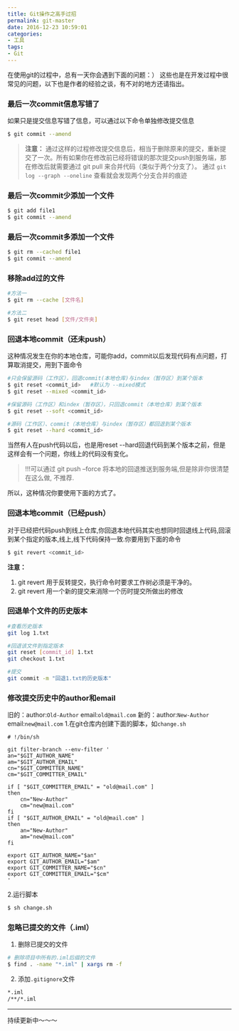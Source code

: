 ```yaml
---
title: Git操作之高手过招
permalink: git-master
date: 2016-12-23 10:59:01
categories:
- 工具
tags:
- Git
---
```

在使用git的过程中，总有一天你会遇到下面的问题：）
这些也是在开发过程中很常见的问题，以下也是作者的经验之谈，有不对的地方还请指出。
<!--more -->
### 最后一次commit信息写错了
如果只是提交信息写错了信息，可以通过以下命令单独修改提交信息
```bash
$ git commit --amend
```
>**注意：** 通过这样的过程修改提交信息后，相当于删除原来的提交，重新提交了一次。所有如果你在修改前已经将错误的那次提交push到服务端，那在修改后就需要通过 git pull 来合并代码（类似于两个分支了）。
通过 `git log --graph --oneline` 查看就会发现两个分支合并的痕迹

### 最后一次commit少添加一个文件
```bash
$ git add file1
$ git commit --amend
```
### 最后一次commit多添加一个文件
```bash
$ git rm --cached file1
$ git commit --amend
```
### 移除add过的文件
```bash
#方法一
$ git rm --cache [文件名]

#方法二
$ git reset head [文件/文件夹]
```
### 回退本地commit（还未push）
这种情况发生在你的本地仓库，可能你add，commit以后发现代码有点问题，打算取消提交，用到下面命令
```bash
#只会保留源码（工作区），回退commit(本地仓库)与index（暂存区）到某个版本
$ git reset <commit_id>   #默认为 --mixed模式
$ git reset --mixed <commit_id>

#保留源码（工作区）和index（暂存区），只回退commit（本地仓库）到某个版本
$ git reset --soft <commit_id>

#源码（工作区）、commit（本地仓库）与index（暂存区）都回退到某个版本
$ git reset --hard <commit_id>
```
当然有人在push代码以后，也是用reset --hard回退代码到某个版本之前，但是这样会有一个问题，你线上的代码没有变化。
>!!!可以通过 git push –force 将本地的回退推送到服务端,但是除非你很清楚在这么做, 不推荐.

所以，这种情况你要使用下面的方式了。
### 回退本地commit（已经push）
对于已经把代码push到线上仓库,你回退本地代码其实也想同时回退线上代码,回滚到某个指定的版本,线上,线下代码保持一致.你要用到下面的命令
```bash
$ git revert <commit_id>
```
**注意：**
1. git revert 用于反转提交，执行命令时要求工作树必须是干净的。
2. git revert 用一个新的提交来消除一个历时提交所做出的修改

### 回退单个文件的历史版本
```bash
#查看历史版本
git log 1.txt

#回退该文件到指定版本
git reset [commit_id] 1.txt
git checkout 1.txt

#提交
git commit -m "回退1.txt的历史版本"
```
### 修改提交历史中的author和email
旧的：author:`Old-Author` email:`old@mail.com`
新的：author:`New-Author` email:`new@mail.com`
1.在git仓库内创建下面的脚本，如`change.sh`
```shell
# !/bin/sh

git filter-branch --env-filter '
an="$GIT_AUTHOR_NAME"
am="$GIT_AUTHOR_EMAIL"
cn="$GIT_COMMITTER_NAME"
cm="$GIT_COMMITTER_EMAIL"

if [ "$GIT_COMMITTER_EMAIL" = "old@mail.com" ]
then
    cn="New-Author"
    cm="new@mail.com"
fi
if [ "$GIT_AUTHOR_EMAIL" = "old@mail.com" ]
then
    an="New-Author"
    am="new@mail.com"
fi

export GIT_AUTHOR_NAME="$an"
export GIT_AUTHOR_EMAIL="$am"
export GIT_COMMITTER_NAME="$cn"
export GIT_COMMITTER_EMAIL="$cm"
'
```
2.运行脚本
```bash
$ sh change.sh
```

### 忽略已提交的文件（.iml）
1. 删除已提交的文件
```bash
# 删除项目中所有的.iml后缀的文件
$ find . -name "*.iml" | xargs rm -f
```
2. 添加`.gitignore`文件
```bash
*.iml
/**/*.iml
```

---
持续更新中～～～
